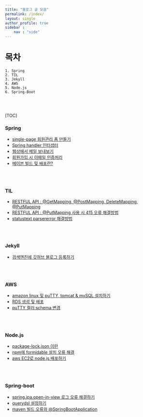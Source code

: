 ```yaml
---
title: "블로그 글 모음"
permalink: /index/
layout: single
author_profile: true
sidebar : 
    nav : "side"
---
```






# **목차**  

```
1. Spring
2. TIL
3. Jekyll
4. AWS
5. Node.js
6. Spring-Boot
```

<br><br>

[TOC]



### Spring  

- [single-page 회원관리 폼 만들기](https://mand2.github.io/spring/SPRING-single-page/)
- [Spring handler 인터셉터](https://mand2.github.io/spring/2)
- [웹상에서 메일 보내보기](https://mand2.github.io/spring/3)
- [회원가입 시 이메일 인증처리](https://mand2.github.io/spring/4)
- [메이븐 빌드 및 배포란?](https://mand2.github.io/spring/5)

<br><br>

### TIL  

- [RESTFUL API : @GetMapping, @PostMapping, DeleteMapping, @PutMapping](https://mand2.github.io/til/2/)
- [RESTFUL API : @PutMapping 사용 시 415 오류 해결방법](https://mand2.github.io/til/3)
- [statustext parsererror 해결방법](https://mand2.github.io/til/4)

<br><br>

### Jekyll  

- [검색엔진에 깃허브 블로그 등록하기](https://mand2.github.io/jekyll/1)

<br><br>

### AWS

- [amazon linux 및 puTTY, tomcat & mySQL 설치하기](https://mand2.github.io/aws/1)
- [RDS 생성 및 배포](https://mand2.github.io/aws/2)
- [puTTY 컬러 schema 변경](https://mand2.github.io/aws/3)

<br><br>

### Node.js
- [package-lock.json 이란](https://mand2.github.io/node.js/1)
- [npm에 formidable 설치 오류 해결](https://mand2.github.io/node.js/2)
- [aws EC2로 node.js 배포하기](https://mand2.github.io/node.js/3)



<br><br>

### Spring-boot
- [spring.jpa.open-in-view 로그 오류 해결하기](https://mand2.github.io/spring-boot/1)
- [querydsl 설정하기](https://mand2.github.io/spring-boot/2)
- [maven 빌드 오류와 @SpringBootApplication](https://mand2.github.io/spring-boot/3)

<br>

<br><br><br><br>		
